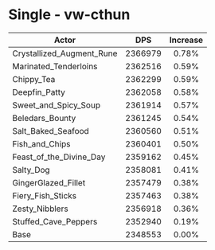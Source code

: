 # Single - vw-cthun
| Actor | DPS | Increase |
|---|:---:|:---:|
|Crystallized_Augment_Rune|2366979|0.78%|
|Marinated_Tenderloins|2362516|0.59%|
|Chippy_Tea|2362299|0.59%|
|Deepfin_Patty|2362058|0.58%|
|Sweet_and_Spicy_Soup|2361914|0.57%|
|Beledars_Bounty|2361245|0.54%|
|Salt_Baked_Seafood|2360560|0.51%|
|Fish_and_Chips|2360401|0.50%|
|Feast_of_the_Divine_Day|2359162|0.45%|
|Salty_Dog|2358081|0.41%|
|GingerGlazed_Fillet|2357479|0.38%|
|Fiery_Fish_Sticks|2357463|0.38%|
|Zesty_Nibblers|2356918|0.36%|
|Stuffed_Cave_Peppers|2352940|0.19%|
|Base|2348553|0.00%|
